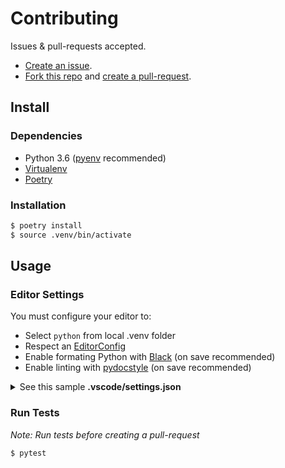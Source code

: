 # Contributing

Issues & pull-requests accepted.

- [Create an issue].
- [Fork this repo] and [create a pull-request].

## Install

### Dependencies

- Python 3.6 ([pyenv] recommended)
- [Virtualenv]
- [Poetry]

### Installation

```bash
$ poetry install
$ source .venv/bin/activate
```

## Usage

### Editor Settings

You must configure your editor to:

- Select `python` from local .venv folder
- Respect an [EditorConfig]
- Enable formating Python with [Black] (on save recommended)
- Enable linting with [pydocstyle] (on save recommended)

<details><summary>See this sample <b>.vscode/settings.json</b></summary>
<p>

```json
{
  "python.pythonPath": ".venv/bin/python",
  "python.formatting.provider": "black",
  "editor.formatOnSave": true,
  "python.linting.pydocstyleEnabled": true
}
```

Note: [EditorConfig] is supported by a [VSCode EditorConfig Extension]

</p>
</details>

### Run Tests

_Note: Run tests before creating a pull-request_

```bash
$ pytest
```

<!-- Links -->

[create an issue]: https://docs.github.com/en/github/managing-your-work-on-github/creating-an-issue
[fork this repo]: https://docs.github.com/en/github/getting-started-with-github/fork-a-repo
[create a pull-request]: https://docs.github.com/en/github/collaborating-with-issues-and-pull-requests/creating-a-pull-request
[black]: https://github.com/psf/black
[poetry]: https://python-poetry.org/docs/
[pyenv]: https://github.com/pyenv/pyenv
[pydocstyle]: https://pypi.org/project/pydocstyle/
[editorconfig]: https://editorconfig.org/
[virtualenv]: https://virtualenv.pypa.io/en/latest/
[vscode editorconfig extension]: https://github.com/editorconfig/editorconfig-vscode
